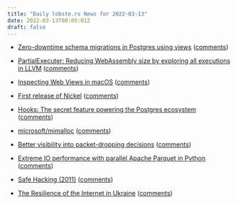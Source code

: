 ```yaml
---
title: "Daily lobste.rs News for 2022-03-13"
date: 2022-03-13T00:05:01Z
draft: false
---
```






- [Zero-downtime schema migrations in Postgres using views](https://fabianlindfors.se/blog/schema-migrations-in-postgres/)
  ([comments](https://lobste.rs/s/pkev1p/zero_downtime_schema_migrations))



- [PartialExecuter: Reducing WebAssembly size by exploring all executions in LLVM](https://leaningtech.com/reducing-webassembly-size-by-exploring-all-executions-in-llvm/)
  ([comments](https://lobste.rs/s/ewgc6r/partialexecuter_reducing_webassembly))



- [Inspecting Web Views in macOS](https://blog.jim-nielsen.com/2022/inspecting-web-views-in-macos/)
  ([comments](https://lobste.rs/s/jgwp8i/inspecting_web_views_macos))



- [First release of Nickel](https://tweag.io/blog/2022-03-11-nickel-first-release/)
  ([comments](https://lobste.rs/s/hskr5v/first_release_nickel))



- [Hooks: The secret feature powering the Postgres ecosystem](https://ctodive.com/hooks-the-secret-feature-powering-the-postgres-ecosystem-f05b3b82e0ba)
  ([comments](https://lobste.rs/s/bd6lkf/hooks_secret_feature_powering_postgres))



- [microsoft/mimalloc](https://github.com/microsoft/mimalloc)
  ([comments](https://lobste.rs/s/kfwxvu/microsoft_mimalloc))



- [Better visibility into packet-dropping decisions](https://lwn.net/Articles/885729/)
  ([comments](https://lobste.rs/s/pvaaun/better_visibility_into_packet_dropping))



- [Extreme IO performance with parallel Apache Parquet in Python](https://wesmckinney.com/blog/python-parquet-multithreading/)
  ([comments](https://lobste.rs/s/yn7mnh/extreme_io_performance_with_parallel))



- [Safe Hacking (2011)](https://marcan.st/2011/01/safe-hacking/)
  ([comments](https://lobste.rs/s/r4mz2z/safe_hacking_2011))



- [The Resilience of the Internet in Ukraine](https://labs.ripe.net/author/emileaben/the-resilience-of-the-internet-in-ukraine/)
  ([comments](https://lobste.rs/s/cti2zv/resilience_internet_ukraine))


